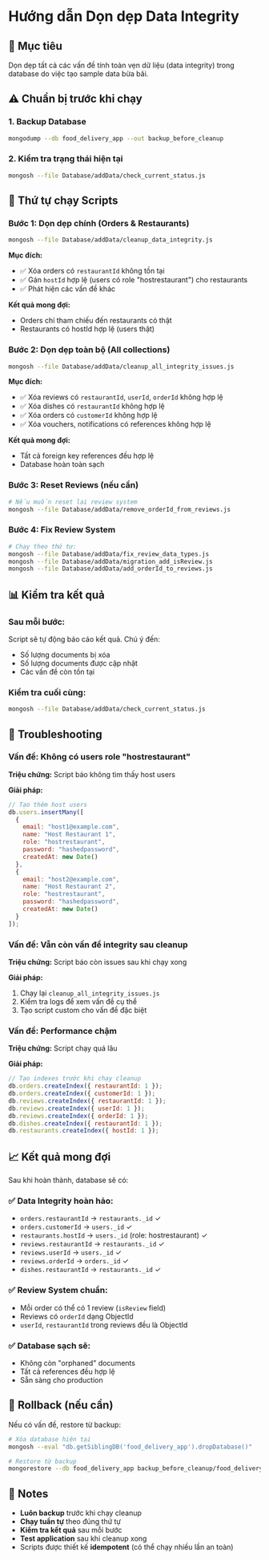 # Hướng dẫn Dọn dẹp Data Integrity

## 🎯 Mục tiêu
Dọn dẹp tất cả các vấn đề tính toàn vẹn dữ liệu (data integrity) trong database do việc tạo sample data bừa bãi.

## ⚠️ Chuẩn bị trước khi chạy

### 1. Backup Database
```bash
mongodump --db food_delivery_app --out backup_before_cleanup
```

### 2. Kiểm tra trạng thái hiện tại
```bash
mongosh --file Database/addData/check_current_status.js
```

## 🚀 Thứ tự chạy Scripts

### Bước 1: Dọn dẹp chính (Orders & Restaurants)
```bash
mongosh --file Database/addData/cleanup_data_integrity.js
```

**Mục đích:**
- ✅ Xóa orders có `restaurantId` không tồn tại
- ✅ Gán `hostId` hợp lệ (users có role "hostrestaurant") cho restaurants
- ✅ Phát hiện các vấn đề khác

**Kết quả mong đợi:**
- Orders chỉ tham chiếu đến restaurants có thật
- Restaurants có hostId hợp lệ (users thật)

### Bước 2: Dọn dẹp toàn bộ (All collections)  
```bash
mongosh --file Database/addData/cleanup_all_integrity_issues.js
```

**Mục đích:**
- ✅ Xóa reviews có `restaurantId`, `userId`, `orderId` không hợp lệ
- ✅ Xóa dishes có `restaurantId` không hợp lệ  
- ✅ Xóa orders có `customerId` không hợp lệ
- ✅ Xóa vouchers, notifications có references không hợp lệ

**Kết quả mong đợi:**
- Tất cả foreign key references đều hợp lệ
- Database hoàn toàn sạch

### Bước 3: Reset Reviews (nếu cần)
```bash
# Nếu muốn reset lại review system
mongosh --file Database/addData/remove_orderId_from_reviews.js
```

### Bước 4: Fix Review System
```bash
# Chạy theo thứ tự:
mongosh --file Database/addData/fix_review_data_types.js
mongosh --file Database/addData/migration_add_isReview.js  
mongosh --file Database/addData/add_orderId_to_reviews.js
```

## 📊 Kiểm tra kết quả

### Sau mỗi bước:
Script sẽ tự động báo cáo kết quả. Chú ý đến:
- Số lượng documents bị xóa
- Số lượng documents được cập nhật  
- Các vấn đề còn tồn tại

### Kiểm tra cuối cùng:
```bash
mongosh --file Database/addData/check_current_status.js
```

## 🔧 Troubleshooting

### Vấn đề: Không có users role "hostrestaurant"
**Triệu chứng:** Script báo không tìm thấy host users

**Giải pháp:**
```javascript
// Tạo thêm host users
db.users.insertMany([
  {
    email: "host1@example.com",
    name: "Host Restaurant 1", 
    role: "hostrestaurant",
    password: "hashedpassword",
    createdAt: new Date()
  },
  {
    email: "host2@example.com", 
    name: "Host Restaurant 2",
    role: "hostrestaurant", 
    password: "hashedpassword",
    createdAt: new Date()
  }
]);
```

### Vấn đề: Vẫn còn vấn đề integrity sau cleanup
**Triệu chứng:** Script báo còn issues sau khi chạy xong

**Giải pháp:**
1. Chạy lại `cleanup_all_integrity_issues.js`
2. Kiểm tra logs để xem vấn đề cụ thể
3. Tạo script custom cho vấn đề đặc biệt

### Vấn đề: Performance chậm
**Triệu chứng:** Script chạy quá lâu

**Giải pháp:**
```javascript
// Tạo indexes trước khi chạy cleanup
db.orders.createIndex({ restaurantId: 1 });
db.orders.createIndex({ customerId: 1 });
db.reviews.createIndex({ restaurantId: 1 });
db.reviews.createIndex({ userId: 1 }); 
db.reviews.createIndex({ orderId: 1 });
db.dishes.createIndex({ restaurantId: 1 });
db.restaurants.createIndex({ hostId: 1 });
```

## 📈 Kết quả mong đợi

Sau khi hoàn thành, database sẽ có:

### ✅ Data Integrity hoàn hảo:
- `orders.restaurantId` → `restaurants._id` ✓
- `orders.customerId` → `users._id` ✓  
- `restaurants.hostId` → `users._id` (role: hostrestaurant) ✓
- `reviews.restaurantId` → `restaurants._id` ✓
- `reviews.userId` → `users._id` ✓
- `reviews.orderId` → `orders._id` ✓
- `dishes.restaurantId` → `restaurants._id` ✓

### ✅ Review System chuẩn:
- Mỗi order có thể có 1 review (`isReview` field)
- Reviews có `orderId` dạng ObjectId
- `userId`, `restaurantId` trong reviews đều là ObjectId

### ✅ Database sạch sẽ:
- Không còn "orphaned" documents
- Tất cả references đều hợp lệ
- Sẵn sàng cho production

## 🔄 Rollback (nếu cần)

Nếu có vấn đề, restore từ backup:

```bash
# Xóa database hiện tại
mongosh --eval "db.getSiblingDB('food_delivery_app').dropDatabase()"

# Restore từ backup  
mongorestore --db food_delivery_app backup_before_cleanup/food_delivery_app/
```

## 📝 Notes

- **Luôn backup** trước khi chạy cleanup
- **Chạy tuần tự** theo đúng thứ tự
- **Kiểm tra kết quả** sau mỗi bước
- **Test application** sau khi cleanup xong
- Scripts được thiết kế **idempotent** (có thể chạy nhiều lần an toàn) 